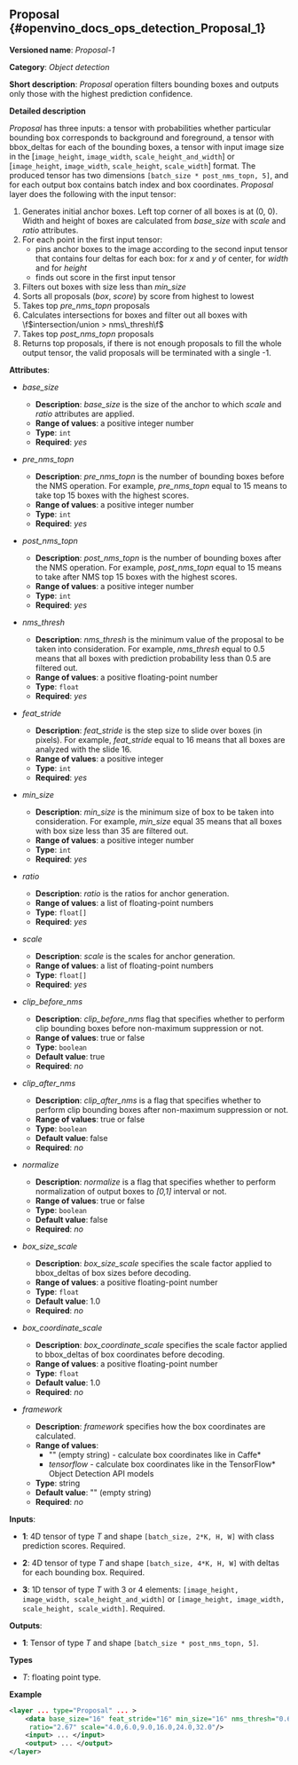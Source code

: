 ## Proposal <a name="Proposal"></a> {#openvino_docs_ops_detection_Proposal_1}

**Versioned name**: *Proposal-1*

**Category**: *Object detection*

**Short description**: *Proposal* operation filters bounding boxes and outputs only those with the highest prediction confidence.

**Detailed description**

*Proposal* has three inputs: a tensor with probabilities whether particular bounding box corresponds to background and foreground, a tensor with bbox_deltas for each of the bounding boxes, a tensor with input image size in the [`image_height`, `image_width`, `scale_height_and_width`] or [`image_height`, `image_width`, `scale_height`, `scale_width`] format. The produced tensor has two dimensions `[batch_size * post_nms_topn, 5]`, and for each output box contains batch index and box coordinates.
*Proposal* layer does the following with the input tensor:
1.  Generates initial anchor boxes. Left top corner of all boxes is at (0, 0). Width and height of boxes are calculated from *base_size* with *scale* and *ratio* attributes.
2.  For each point in the first input tensor:
    *   pins anchor boxes to the image according to the second input tensor that contains four deltas for each box: for *x* and *y* of center, for *width* and for *height*
    *   finds out score in the first input tensor
3.  Filters out boxes with size less than *min_size*
4.  Sorts all proposals (*box*, *score*) by score from highest to lowest
5.  Takes top *pre_nms_topn* proposals
6.  Calculates intersections for boxes and filter out all boxes with \f$intersection/union > nms\_thresh\f$
7.  Takes top *post_nms_topn* proposals
8.  Returns top proposals, if there is not enough proposals to fill the whole output tensor, the valid proposals will be terminated with a single -1.

**Attributes**:

* *base_size*

  * **Description**: *base_size* is the size of the anchor to which *scale* and *ratio* attributes are applied.
  * **Range of values**: a positive integer number
  * **Type**: `int`
  * **Required**: *yes*

* *pre_nms_topn*
  * **Description**: *pre_nms_topn* is the number of bounding boxes before the NMS operation. For example, *pre_nms_topn* equal to 15 means to take top 15 boxes with the highest scores.
  * **Range of values**: a positive integer number
  * **Type**: `int`
  * **Required**: *yes*

* *post_nms_topn*
  * **Description**: *post_nms_topn* is the number of bounding boxes after the NMS operation. For example, *post_nms_topn* equal to 15 means to take after NMS top 15 boxes with the highest scores.
  * **Range of values**: a positive integer number
  * **Type**: `int`
  * **Required**: *yes*

* *nms_thresh*

  * **Description**: *nms_thresh* is the minimum value of the proposal to be taken into consideration. For example, *nms_thresh* equal to 0.5 means that all boxes with prediction probability less than 0.5 are filtered out.
  * **Range of values**: a positive floating-point number
  * **Type**: `float`
  * **Required**: *yes*

* *feat_stride*

  * **Description**: *feat_stride* is the step size to slide over boxes (in pixels). For example, *feat_stride* equal to 16 means that all boxes are analyzed with the slide 16.
  * **Range of values**: a positive integer
  * **Type**: `int`
  * **Required**: *yes*

* *min_size*

  * **Description**: *min_size* is the minimum size of box to be taken into consideration. For example, *min_size* equal 35 means that all boxes with box size less than 35 are filtered out.
  * **Range of values**: a positive integer number
  * **Type**: `int`
  * **Required**: *yes*

* *ratio*

  * **Description**: *ratio* is the ratios for anchor generation.
  * **Range of values**: a list of floating-point numbers
  * **Type**: `float[]`
  * **Required**: *yes*

* *scale*

  * **Description**: *scale* is the scales for anchor generation.
  * **Range of values**: a list of floating-point numbers
  * **Type**: `float[]`
  * **Required**: *yes*

* *clip_before_nms*

  * **Description**: *clip_before_nms* flag that specifies whether to perform clip bounding boxes before non-maximum suppression or not.
  * **Range of values**: true or false
  * **Type**: `boolean`
  * **Default value**: true
  * **Required**: *no*

* *clip_after_nms*

  * **Description**: *clip_after_nms* is a flag that specifies whether to perform clip bounding boxes after non-maximum suppression or not.
  * **Range of values**: true or false
  * **Type**: `boolean`
  * **Default value**: false
  * **Required**: *no*

* *normalize*

  * **Description**: *normalize* is a flag that specifies whether to perform normalization of output boxes to *[0,1]* interval or not.
  * **Range of values**: true or false
  * **Type**: `boolean`
  * **Default value**: false
  * **Required**: *no*

* *box_size_scale*

  * **Description**: *box_size_scale* specifies the scale factor applied to bbox_deltas of box sizes before decoding.
  * **Range of values**: a positive floating-point number
  * **Type**: `float`
  * **Default value**: 1.0
  * **Required**: *no*

* *box_coordinate_scale*

  * **Description**: *box_coordinate_scale* specifies the scale factor applied to bbox_deltas of box coordinates before decoding.
  * **Range of values**: a positive floating-point number
  * **Type**: `float`
  * **Default value**: 1.0
  * **Required**: *no*

* *framework*

  * **Description**: *framework* specifies how the box coordinates are calculated.
  * **Range of values**:
    * "" (empty string) - calculate box coordinates like in Caffe*
    * *tensorflow* - calculate box coordinates like in the TensorFlow* Object Detection API models
  * **Type**: string
  * **Default value**: "" (empty string)
  * **Required**: *no*

**Inputs**:

*   **1**: 4D tensor of type *T* and shape `[batch_size, 2*K, H, W]` with class prediction scores. Required.

*   **2**: 4D tensor of type *T* and shape `[batch_size, 4*K, H, W]` with deltas for each bounding box. Required.

*   **3**: 1D tensor of type *T* with 3 or 4 elements:  `[image_height, image_width, scale_height_and_width]` or `[image_height, image_width, scale_height, scale_width]`. Required.

**Outputs**:

*   **1**: Tensor of type *T* and shape `[batch_size * post_nms_topn, 5]`.

**Types**

* *T*: floating point type.

**Example**

```xml
<layer ... type="Proposal" ... >
    <data base_size="16" feat_stride="16" min_size="16" nms_thresh="0.6" post_nms_topn="200" pre_nms_topn="6000"
     ratio="2.67" scale="4.0,6.0,9.0,16.0,24.0,32.0"/>
    <input> ... </input>
    <output> ... </output>
</layer>
```
